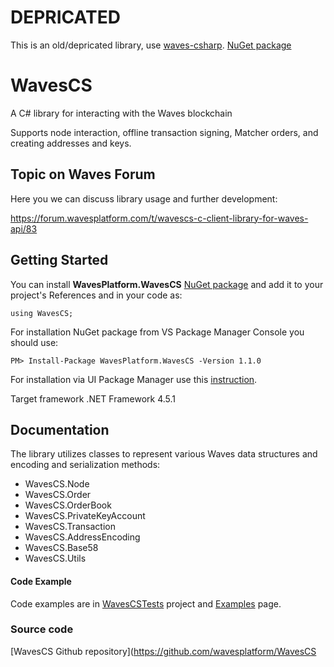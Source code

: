 # DEPRICATED
This is an old/depricated library, use [waves-csharp](https://github.com/wavesplatform/waves-csharp). 
[NuGet package](https://www.nuget.org/packages/WavesLabs.Node.Client)

# WavesCS
A C# library for interacting with the Waves blockchain

Supports node interaction, offline transaction signing, Matcher orders, and creating addresses and keys.



## Topic on Waves Forum

Here you we can discuss library usage and further development:

https://forum.wavesplatform.com/t/wavescs-c-client-library-for-waves-api/83

## Getting Started

You can install **WavesPlatform.WavesCS** [NuGet package](https://www.nuget.org/packages/WavesPlatform.WavesCS/) and add it to your project's References and in your code as:
```
using WavesCS;
```

For installation NuGet package from VS Package Manager Console you should use:
```
PM> Install-Package WavesPlatform.WavesCS -Version 1.1.0
```

For installation via UI Package Manager use this [instruction](https://docs.microsoft.com/en-us/nuget/tools/package-manager-ui).

Target framework .NET Framework 4.5.1
## Documentation

The library utilizes classes to represent various Waves data structures and encoding and serialization methods:

- WavesCS.Node
- WavesCS.Order
- WavesCS.OrderBook
- WavesCS.PrivateKeyAccount
- WavesCS.Transaction
- WavesCS.AddressEncoding
- WavesCS.Base58
- WavesCS.Utils


#### Code Example
Code examples are in [WavesCSTests](https://github.com/wavesplatform/WavesCS/tree/master/WavesCSTests) project and [Examples](Examples.md) page.

### Source code
[WavesCS Github repository](https://github.com/wavesplatform/WavesCS
